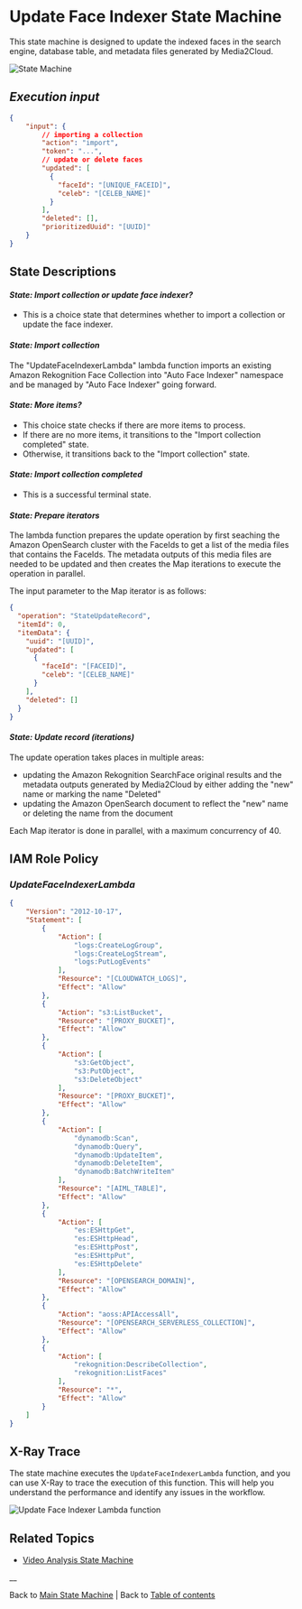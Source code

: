 # Update Face Indexer State Machine

This state machine is designed to update the indexed faces in the search engine, database table, and metadata files generated by Media2Cloud.

![State Machine](../../../deployment/tutorials/images/update-face-indexer-state-machine.png)


## _Execution input_

```json
{
    "input": {
        // importing a collection
        "action": "import",
        "token": "...",
        // update or delete faces
        "updated": [
          {
            "faceId": "[UNIQUE_FACEID]",
            "celeb": "[CELEB_NAME]"
          }
        ],
        "deleted": [],
        "prioritizedUuid": "[UUID]"
    }
}
```

## State Descriptions

#### _State: Import collection or update face indexer?_

- This is a choice state that determines whether to import a collection or update the face indexer.

#### _State: Import collection_

The "UpdateFaceIndexerLambda" lambda function imports an existing Amazon Rekognition Face Collection into "Auto Face Indexer" namespace and be managed by "Auto Face Indexer" going forward.

#### _State: More items?_

- This choice state checks if there are more items to process.
- If there are no more items, it transitions to the "Import collection completed" state.
- Otherwise, it transitions back to the "Import collection" state.

#### _State: Import collection completed_

- This is a successful terminal state.

#### _State: Prepare iterators_

The lambda function prepares the update operation by first seaching the Amazon OpenSearch cluster with the FaceIds to get a list of the media files that contains the FaceIds. The metadata outputs of this media files are needed to be updated and then creates the Map iterations to execute the operation in parallel.

The input parameter to the Map iterator is as follows:

```json
{
  "operation": "StateUpdateRecord",
  "itemId": 0,
  "itemData": {
    "uuid": "[UUID]",
    "updated": [
      {
        "faceId": "[FACEID]",
        "celeb": "[CELEB_NAME]"
      }
    ],
    "deleted": []
  }
}
```

#### _State: Update record (iterations)_

The update operation takes places in multiple areas:
- updating the Amazon Rekognition SearchFace original results and the metadata outputs generated by Media2Cloud by either adding the "new" name or marking the name "Deleted"
- updating the Amazon OpenSearch document to reflect the "new" name or deleting the name from the document

Each Map iterator is done in parallel, with a maximum concurrency of 40.

## IAM Role Policy

### _UpdateFaceIndexerLambda_

```json
{
    "Version": "2012-10-17",
    "Statement": [
        {
            "Action": [
                "logs:CreateLogGroup",
                "logs:CreateLogStream",
                "logs:PutLogEvents"
            ],
            "Resource": "[CLOUDWATCH_LOGS]",
            "Effect": "Allow"
        },
        {
            "Action": "s3:ListBucket",
            "Resource": "[PROXY_BUCKET]",
            "Effect": "Allow"
        },
        {
            "Action": [
                "s3:GetObject",
                "s3:PutObject",
                "s3:DeleteObject"
            ],
            "Resource": "[PROXY_BUCKET]",
            "Effect": "Allow"
        },
        {
            "Action": [
                "dynamodb:Scan",
                "dynamodb:Query",
                "dynamodb:UpdateItem",
                "dynamodb:DeleteItem",
                "dynamodb:BatchWriteItem"
            ],
            "Resource": "[AIML_TABLE]",
            "Effect": "Allow"
        },
        {
            "Action": [
                "es:ESHttpGet",
                "es:ESHttpHead",
                "es:ESHttpPost",
                "es:ESHttpPut",
                "es:ESHttpDelete"
            ],
            "Resource": "[OPENSEARCH_DOMAIN]",
            "Effect": "Allow"
        },
        {
            "Action": "aoss:APIAccessAll",
            "Resource": "[OPENSEARCH_SERVERLESS_COLLECTION]",
            "Effect": "Allow"
        },
        {
            "Action": [
                "rekognition:DescribeCollection",
                "rekognition:ListFaces"
            ],
            "Resource": "*",
            "Effect": "Allow"
        }
    ]
}
```

## X-Ray Trace

The state machine executes the `UpdateFaceIndexerLambda` function, and you can use X-Ray to trace the execution of this function. This will help you understand the performance and identify any issues in the workflow.

![Update Face Indexer Lambda function](../../../deployment/tutorials/images/update-face-indexer-lambda.png)

## Related Topics

- [Video Analysis State Machine](../analysis/video/README.md)

__

Back to [Main State Machine](../README.md) | Back to [Table of contents](../../../README.md#table-of-contents)
